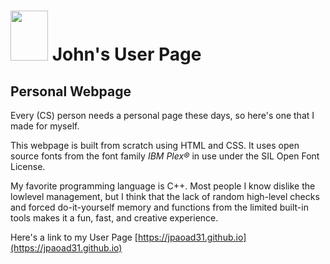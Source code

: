 # <img src="https://github.com/jpaoad31/jpaoad31.github.io/blob/2c1d6641290e3c1e0df524e9b2312f249297606c/assets/images/John_Portrait.jpeg" width="60" height="80"> John's User Page

## Personal Webpage

Every (CS) person needs a personal page these days, so here's one that I made for myself.

This webpage is built from scratch using HTML and CSS. It uses open source fonts from the font family _IBM Plex®_ in use under the SIL Open Font License. 

My favorite programming language is C++. Most people I know dislike the lowlevel management, but I think that the lack of random high-level checks and forced do-it-yourself memory and functions from the limited built-in tools makes it a fun, fast, and creative experience.

Here's a link to my User Page [https://jpaoad31.github.io](https://jpaoad31.github.io)
